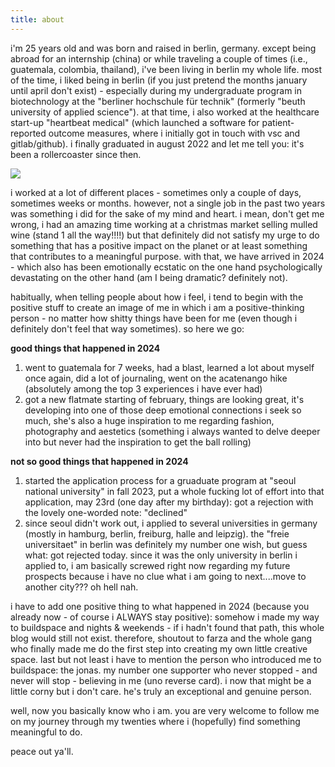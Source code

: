 ```yaml
---
title: about
---
```

i'm 25 years old and was born and raised in berlin, germany. except being abroad for an internship (china) or while traveling a couple of times (i.e., guatemala, colombia, thailand), i've been living in berlin my whole life. most of the time, i liked being in berlin (if you just pretend the months january until april don't exist) - especially during my undergraduate program in biotechnology at the "berliner hochschule für technik" (formerly "beuth university of applied science"). at that time, i also worked at the healthcare start-up "heartbeat medical" (which launched a software for patient-reported outcome measures, where i initially got in touch with vsc and gitlab/github). i finally graduated in august 2022 and let me tell you: it's been a rollercoaster since then. 

![](static/aboutme.png)

i worked at a lot of different places - sometimes only a couple of days, sometimes weeks or months. however, not a single job in the past two years was something i did for the sake of my mind and heart. i mean, don't get me wrong, i had an amazing time working at a christmas market selling mulled wine (stand 1 all the way!!!!) but that definitely did not satisfy my urge to do something that has a positive impact on the planet or at least something that contributes to a meaningful purpose. with that, we have arrived in 2024 - which also has been emotionally ecstatic on the one hand psychologically devastating on the other hand (am I being dramatic? definitely not).

habitually, when telling people about how i feel, i tend to begin with the positive stuff to create an image of me in which i am a positive-thinking person - no matter how shitty things have been for me (even though i definitely don't feel that way sometimes).
so here we go: 


**good things that  happened in 2024**
1. went to guatemala for 7 weeks, had a blast, learned a lot about myself once again, did a lot of journaling, went on the acatenango hike (absolutely among the top 3 experiences i have ever had)
2. got a new flatmate starting of february, things are looking great, it's developing into one of those deep emotional connections i seek so much, she's also a huge inspiration to me regarding fashion, photography and aestetics (something i always wanted to delve deeper into but never had the inspiration to get the ball rolling)

**not so good things that happened in 2024**
1. started the application process for a gruaduate program at "seoul national university" in fall 2023, put a whole fucking lot of effort into that application, may 23rd (one day after my birthday): got a rejection with the lovely one-worded note: "declined"
2. since seoul didn't work out, i applied to several universities in germany (mostly in hamburg, berlin, freiburg, halle and leipzig). the "freie universitaet" in berlin was definitely my number one wish, but guess what: got rejected today. since it was the only university in berlin i applied to, i am basically screwed right now regarding my future prospects because i have no clue what i am going to next....move to another city??? oh hell nah.


i have to add one positive thing to what happened in 2024 (because you already now - of course i ALWAYS stay positive): somehow i made my way to buildspace and nights & weekends - if i hadn't found that path, this whole blog would still not exist. therefore, shoutout to farza and the whole gang who finally made me do the first step into creating my own little creative space. 
last but not least i have to mention the person who introduced me to buildspace: the jonas. my number one supporter who never stopped - and never will stop - believing in me (uno reverse card). i now that might be a little corny but i don't care. he's truly an exceptional and genuine person.

well, now you basically know who i am. you are very welcome to follow me on my journey through my twenties where i (hopefully) find something meaningful to do.

peace out ya'll.


